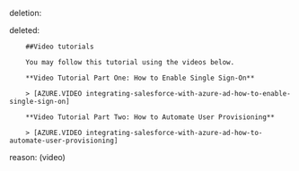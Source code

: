 deletion:

deleted:

		##Video tutorials
		
		You may follow this tutorial using the videos below.
		
		**Video Tutorial Part One: How to Enable Single Sign-On**
		
		> [AZURE.VIDEO integrating-salesforce-with-azure-ad-how-to-enable-single-sign-on]
		
		**Video Tutorial Part Two: How to Automate User Provisioning**
		
		> [AZURE.VIDEO integrating-salesforce-with-azure-ad-how-to-automate-user-provisioning]

reason: (video)

